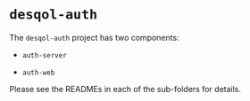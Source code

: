 # `desqol-auth`

The `desqol-auth` project has two components:

* `auth-server`

* `auth-web`

Please see the READMEs in each of the sub-folders for details.
